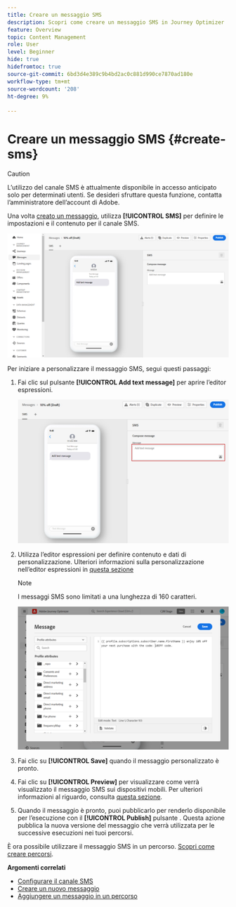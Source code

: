 ```yaml
---
title: Creare un messaggio SMS
description: Scopri come creare un messaggio SMS in Journey Optimizer
feature: Overview
topic: Content Management
role: User
level: Beginner
hide: true
hidefromtoc: true
source-git-commit: 6bd3d4e389c9b4bd2ac0c881d990ce7870ad180e
workflow-type: tm+mt
source-wordcount: '208'
ht-degree: 9%

---
```


# Creare un messaggio SMS {#create-sms}

>[!CAUTION]
>
> L’utilizzo del canale SMS è attualmente disponibile in accesso anticipato solo per determinati utenti. Se desideri sfruttare questa funzione, contatta l’amministratore dell’account di Adobe.

Una volta [creato un messaggio](create-message.md), utilizza **[!UICONTROL SMS]** per definire le impostazioni e il contenuto per il canale SMS.

![](assets/sms_1.png)

Per iniziare a personalizzare il messaggio SMS, segui questi passaggi:

1. Fai clic sul pulsante **[!UICONTROL Add text message]** per aprire l’editor espressioni.

   ![](assets/sms_3.png)

1. Utilizza l’editor espressioni per definire contenuto e dati di personalizzazione. Ulteriori informazioni sulla personalizzazione nell’editor espressioni in [questa sezione](personalization/personalize.md)

   >[!NOTE]
   >
   > I messaggi SMS sono limitati a una lunghezza di 160 caratteri.

   ![](assets/sms_2.png)

1. Fai clic su **[!UICONTROL Save]** quando il messaggio personalizzato è pronto.

1. Fai clic su **[!UICONTROL Preview]** per visualizzare come verrà visualizzato il messaggio SMS sui dispositivi mobili. Per ulteriori informazioni al riguardo, consulta [questa sezione](preview.md).

1. Quando il messaggio è pronto, puoi pubblicarlo per renderlo disponibile per l’esecuzione con il **[!UICONTROL Publish]** pulsante . Questa azione pubblica la nuova versione del messaggio che verrà utilizzata per le successive esecuzioni nei tuoi percorsi.

È ora possibile utilizzare il messaggio SMS in un percorso. [Scopri come creare percorsi](building-journeys/journey-gs.md).

**Argomenti correlati**

* [Configurare il canale SMS](configuration/sms-configuration.md)
* [Creare un nuovo messaggio](create-message.md)
* [Aggiungere un messaggio in un percorso](building-journeys/journeys-message.md)

